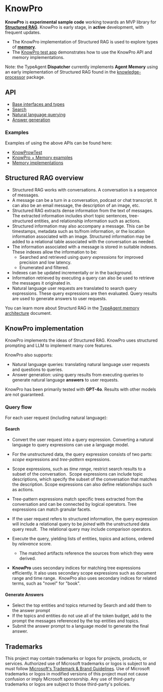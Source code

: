 # KnowPro

**KnowPro** is **experimental sample code** working towards an MVP library for [**Structured RAG**](#structured-rag-overview). KnowPro is early stage, in **active** development, with frequent updates.

- The KnowPro implementation of Structured RAG is used to explore types of [**memory**](../memory/README.md).
- The [KnowPro test app](../../examples/chat/README.md) demonstrates how to use the KnowPro API and memory implementations.

Note: the TypeAgent **Dispatcher** currently implements **Agent Memory** using an early implementation of Structured RAG found in the [knowledge-processor](../knowledgeProcessor/README.md) package.

## API

- [Base interfaces and types](./src/interfaces.ts)
- [Search](./src/search.ts)
- [Natural language querying](./src/searchLang.ts)
- [Answer generation](./src/answerGenerator.ts)

### Examples

Examples of using the above APIs can be found here:

- [KnowProwTest](../knowProTest/README.md)
- [KnowPro + Memory examples](../../examples/chat/README.md)
- [Memory implementations](../memory/README.md)

## Structured RAG overview

- Structured RAG works with conversations. A conversation is a sequence of messages.
- A message can be a turn in a conversation, podcast or chat transcript. It can also be an email message, the description of an image, etc.
- Structured RAG extracts dense information from the text of messages. The extracted information includes short topic sentences, tree-structured entities, and relationship information such as actions.
- Structured information may also accompany a message. This can be timestamps, metadata such as to/from information, or the location information associated with an image. Structured information may be added to a relational table associated with the conversation as needed.
- The information associated with a message is stored in suitable indexes. These indexes allow the information to be:
  - Searched and retrieved using _query expressions_ for improved precision and low latency.
  - Enumerated and filtered.
- Indexes can be updated incrementally or in the background.
- Information retrieved by executing a query can also be used to retrieve the messages it originated in.
- Natural language user requests are translated to search query expressions. These query expressions are then evaluated. Query results are used to generate answers to user requests.

You can learn more about Structurd RAG in the [TypeAgent memory architecture](../../../docs/content/architecture/memory.md) document.

## KnowPro implementation

KnowPro implements the ideas of Structured RAG. KnowPro uses structured prompting and LLM to implement many core features.

KnowPro also supports:

- Natural language queries: translating natural language user requests and questions to queries.
- Answer generation: using query results from executing queries to generate natural language **answers** to user requests.

KnowPro has been primarily tested with **GPT-4o**. Results with other models are not guaranteed.

### Query flow

For each user request (including natural language):

#### Search

- Convert the user request into a query expression. Converting a natural language to query expressions can use a language model.
- For the unstructured data, the query expression consists of two parts: _scope_ expressions and _tree-pattern_ expressions. 
- Scope expressions, such as _time range_, restrict search results to a subset of the conversation.  Scope expressions can include topic descriptions, which specify the subset of the conversation that matches the description. Scope expressions can also define relationships such as actions.
- Tree-pattern expressions match specific trees extracted from the conversation and can be connected by logical operators. Tree expressions can match granular facets.
- If the user request refers to structured information, the query expression will include a relational query to be _joined_ with the unstructured data query result.  The relational query may include comparison operators.
- Execute the query, yielding lists of entities, topics and actions, ordered by _relevance_ score.

  - The matched artifacts reference the sources from which they were derived.

- **KnowPro** uses secondary indices for matching tree expressions efficiently. It also uses secondary scope expressions such as document range and time range.  KnowPro also uses secondary indices for related terms, such as "novel" for "book". 

#### Generate Answers

- Select the top entities and topics returned by Search and add them to the answer prompt
- If the topics and entities do not use all of the token budget, add to the prompt the messages referenced by the top entities and topics. 
- Submit the answer prompt to a language model to generate the final answer.

## Trademarks

This project may contain trademarks or logos for projects, products, or services. Authorized use of Microsoft
trademarks or logos is subject to and must follow
[Microsoft's Trademark & Brand Guidelines](https://www.microsoft.com/en-us/legal/intellectualproperty/trademarks/usage/general).
Use of Microsoft trademarks or logos in modified versions of this project must not cause confusion or imply Microsoft sponsorship.
Any use of third-party trademarks or logos are subject to those third-party's policies.
